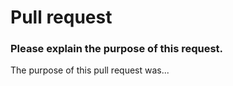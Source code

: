 # Pull request

### Please explain the purpose of this request.

The purpose of this pull request was...
